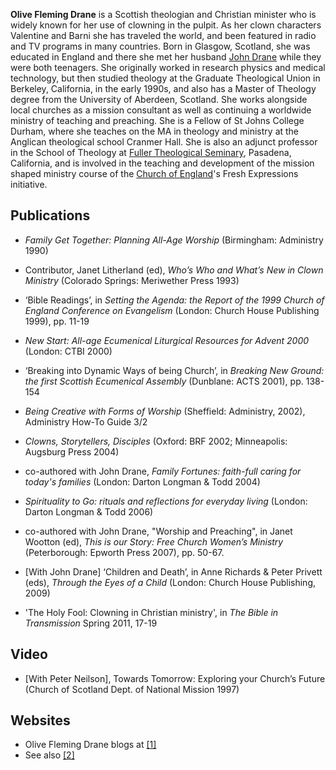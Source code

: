 **Olive Fleming Drane** is a Scottish theologian and Christian
minister who is widely known for her use of clowning in the pulpit.
As her clown characters Valentine and Barni she has traveled the
world, and been featured in radio and TV programs in many
countries. Born in Glasgow, Scotland, she was educated in England
and there she met her husband [John Drane](John_Drane "John Drane")
while they were both teenagers. She originally worked in research
physics and medical technology, but then studied theology at the
Graduate Theological Union in Berkeley, California, in the early
1990s, and also has a Master of Theology degree from the University
of Aberdeen, Scotland. She works alongside local churches as a
mission consultant as well as continuing a worldwide ministry of
teaching and preaching. She is a Fellow of St Johns College Durham,
where she teaches on the MA in theology and ministry at the
Anglican theological school Cranmer Hall. She is also an adjunct
professor in the School of Theology at
[Fuller Theological Seminary](Fuller_Theological_Seminary "Fuller Theological Seminary"),
Pasadena, California, and is involved in the teaching and
development of the mission shaped ministry course of the
[Church of England](Church_of_England "Church of England")'s Fresh
Expressions initiative.

## Publications

-   *Family Get Together: Planning All-Age Worship* (Birmingham:
    Administry 1990)

-   Contributor, Janet Litherland (ed),
    *Who’s Who and What’s New in Clown Ministry* (Colorado Springs:
    Meriwether Press 1993)

-   ‘Bible Readings’, in
    *Setting the Agenda: the Report of the 1999 Church of England Conference on Evangelism*
    (London: Church House Publishing 1999), pp. 11-19

-   *New Start: All-age Ecumenical Liturgical Resources for Advent 2000*
    (London: CTBI 2000)

-   ‘Breaking into Dynamic Ways of being Church’, in
    *Breaking New Ground: the first Scottish Ecumenical Assembly*
    (Dunblane: ACTS 2001), pp. 138-154

-   *Being Creative with Forms of Worship* (Sheffield: Administry,
    2002), Administry How-To Guide 3/2

-   *Clowns, Storytellers, Disciples* (Oxford: BRF 2002;
    Minneapolis: Augsburg Press 2004)

-   co-authored with John Drane,
    *Family Fortunes: faith-full caring for today's families* (London:
    Darton Longman & Todd 2004)

-   *Spirituality to Go: rituals and reflections for everyday living*
    (London: Darton Longman & Todd 2006)

-   co-authored with John Drane, "Worship and Preaching", in Janet
    Wootton (ed), *This is our Story: Free Church Women’s Ministry*
    (Peterborough: Epworth Press 2007), pp. 50-67.

-   [With John Drane] ‘Children and Death’, in Anne Richards &
    Peter Privett (eds), *Through the Eyes of a Child* (London: Church
    House Publishing, 2009)
-   'The Holy Fool: Clowning in Christian ministry', in
    *The Bible in Transmission* Spring 2011, 17-19

## Video

-   [With Peter Neilson], Towards Tomorrow: Exploring your Church’s
    Future (Church of Scotland Dept. of National Mission 1997)

## Websites

-   Olive Fleming Drane blogs at
    [[1]](http://2churchmice.wordpress.com)
-   See also [[2]](http://spirituality2go.com)





